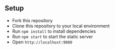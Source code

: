 Setup
---

- Fork this repository
- Clone this repository to your local environment
- Run `npm install` to install dependencies
- Run `npm start` to start the static server
- Open `http://localhost:9000`
